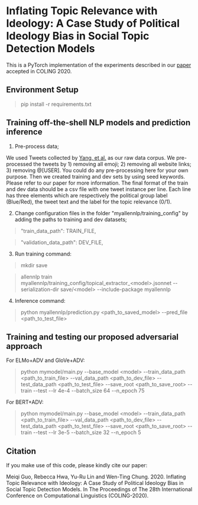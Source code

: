 # Inflating Topic Relevance with Ideology: A Case Study of Political Ideology Bias in Social Topic Detection Models

This is a PyTorch implementation of the experiments described in our [paper](https://www.aclweb.org/anthology/2020.coling-main.428.pdf) accepted in COLING 2020.

## Environment Setup

>pip install -r requirements.txt


## Training off-the-shell NLP models and prediction inference

1) Pre-process data;

We used Tweets collected by [Yang, et al.](https://github.com/picsolab/TRIBAL-release) as our raw data corpus. We pre-processed the tweets by 1) removing all emoji; 2) removing all website links; 3) removing @\[USER\]. You could do any pre-processing here for your own purpose. Then we created training and dev sets by using seed keywords. Please refer to our paper for more information. The final format of the train and dev data should be a csv file with one tweet instance per line. Each line has three elements which are respectively the political group label (Blue/Red), the tweet text and the label for the topic relevance (0/1).

2) Change configuration files in the folder "myallennlp/training_config" by adding the paths to training and dev datasets;

>"train_data_path": TRAIN_FILE,

>"validation_data_path": DEV_FILE,

3) Run training command:

>mkdir save

>allennlp train myallennlp/training_config/topical_extractor_\<model\>.jsonnet --serialization-dir save/\<model\> --include-package myallennlp
  
4) Inference command:

>python myallennlp/prediction.py <path_to_saved_model> --pred_file <path_to_test_file>
  
## Training and testing our proposed adversarial approach

For ELMo+ADV and GloVe+ADV:
>python mymodel/main.py --base_model \<model\> --train_data_path <path_to_train_file> --val_data_path <path_to_dev_file> --test_data_path <path_to_test_file> --save_root <path_to_save_root> --train --test --lr 4e-4 --batch_size 64 --n_epoch 75

For BERT+ADV:
>python mymodel/main.py --base_model \<model\> --train_data_path <path_to_train_file> --val_data_path <path_to_dev_file> --test_data_path <path_to_test_file> --save_root <path_to_save_root> --train --test --lr 3e-5 --batch_size 32 --n_epoch 5

## Citation

If you make use of this code, please kindly cite our paper:

Meiqi Guo, Rebecca Hwa, Yu-Ru Lin and Wen-Ting Chung. 2020. Inflating Topic Relevance with Ideology: A Case Study of Political Ideology Bias in Social Topic Detection Models. In The Proceedings of The 28th International Conference on Computational Linguistics (COLING-2020).
